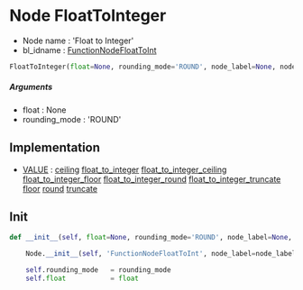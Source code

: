 # Node FloatToInteger

- Node name : 'Float to Integer'
- bl_idname : [FunctionNodeFloatToInt](https://docs.blender.org/api/current/bpy.types.FunctionNodeFloatToInt.html)


``` python
FloatToInteger(float=None, rounding_mode='ROUND', node_label=None, node_color=None)
```
##### Arguments

- float : None
- rounding_mode : 'ROUND'

## Implementation

- [VALUE](/docs/GeoNodes/socket_VALUE.md) : [ceiling](/docs/GeoNodes/socket_VALUE.md#ceiling) [float_to_integer](/docs/GeoNodes/socket_VALUE.md#float_to_integer) [float_to_integer_ceiling](/docs/GeoNodes/socket_VALUE.md#float_to_integer_ceiling) [float_to_integer_floor](/docs/GeoNodes/socket_VALUE.md#float_to_integer_floor) [float_to_integer_round](/docs/GeoNodes/socket_VALUE.md#float_to_integer_round) [float_to_integer_truncate](/docs/GeoNodes/socket_VALUE.md#float_to_integer_truncate) [floor](/docs/GeoNodes/socket_VALUE.md#floor) [round](/docs/GeoNodes/socket_VALUE.md#round) [truncate](/docs/GeoNodes/socket_VALUE.md#truncate)

## Init

``` python
def __init__(self, float=None, rounding_mode='ROUND', node_label=None, node_color=None):

    Node.__init__(self, 'FunctionNodeFloatToInt', node_label=node_label, node_color=node_color)

    self.rounding_mode   = rounding_mode
    self.float           = float
```
